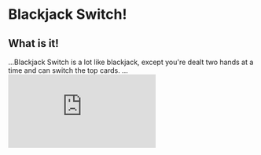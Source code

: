 # Blackjack Switch!

## What is it!
...Blackjack Switch is a lot like blackjack, except you're dealt two hands at a time and can switch the top cards.
...![Here's a link to help you get started!](http://www.blackjackforumonline.com/content/blackjackswitchbasicstrategy.html)
